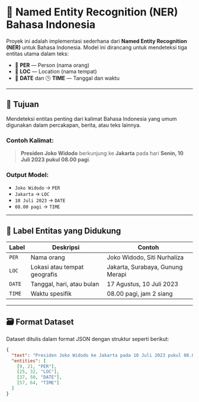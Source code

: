 # 🧠 Named Entity Recognition (NER) Bahasa Indonesia

Proyek ini adalah implementasi sederhana dari **Named Entity Recognition (NER)** untuk Bahasa Indonesia. Model ini dirancang untuk mendeteksi tiga entitas utama dalam teks:

- 🧍 **PER** — Person (nama orang)
- 📍 **LOC** — Location (nama tempat)
- 📅 **DATE** dan 🕒 **TIME** — Tanggal dan waktu

---

## 📌 Tujuan

Mendeteksi entitas penting dari kalimat Bahasa Indonesia yang umum digunakan dalam percakapan, berita, atau teks lainnya.

### Contoh Kalimat:

> **Presiden Joko Widodo** berkunjung ke **Jakarta** pada hari **Senin, 10 Juli 2023 pukul 08.00 pagi**.

### Output Model:
- `Joko Widodo` → `PER`
- `Jakarta` → `LOC`
- `10 Juli 2023` → `DATE`
- `08.00 pagi` → `TIME`

---

## 📂 Label Entitas yang Didukung

| Label  | Deskripsi                         | Contoh                          |
|--------|-----------------------------------|---------------------------------|
| `PER`  | Nama orang                        | Joko Widodo, Siti Nurhaliza     |
| `LOC`  | Lokasi atau tempat geografis      | Jakarta, Surabaya, Gunung Merapi|
| `DATE` | Tanggal, hari, atau bulan         | 17 Agustus, 10 Juli 2023        |
| `TIME` | Waktu spesifik                    | 08.00 pagi, jam 2 siang         |

---

## 🗃️ Format Dataset

Dataset ditulis dalam format JSON dengan struktur seperti berikut:

```json
{
  "text": "Presiden Joko Widodo ke Jakarta pada 10 Juli 2023 pukul 08.00",
  "entities": [
    [9, 21, "PER"],
    [25, 32, "LOC"],
    [37, 50, "DATE"],
    [57, 64, "TIME"]
  ]
}
